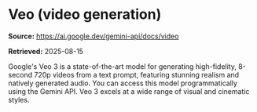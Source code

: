 # Veo (video generation)

**Source:** https://ai.google.dev/gemini-api/docs/video

**Retrieved:** 2025-08-15

Google's Veo 3 is a state-of-the-art model for generating high-fidelity, 8-second 720p videos from a text prompt, featuring stunning realism and natively generated audio. You can access this model programmatically using the Gemini API. Veo 3 excels at a wide range of visual and cinematic styles.
